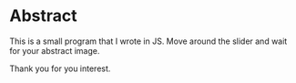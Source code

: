 # Abstract

This is a small program that I wrote in JS. 
Move around the slider and wait for your abstract image.

Thank you for you interest.
